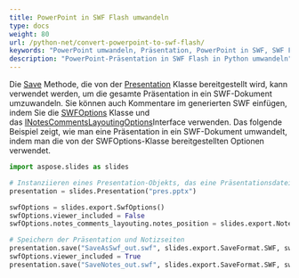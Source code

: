 ```yaml
---
title: PowerPoint in SWF Flash umwandeln
type: docs
weight: 80
url: /python-net/convert-powerpoint-to-swf-flash/
keywords: "PowerPoint umwandeln, Präsentation, PowerPoint in SWF, SWF Flash PPT in SWF, PPTX in SWF, Python"
description: "PowerPoint-Präsentation in SWF Flash in Python umwandeln"
---
```


Die [Save](https://reference.aspose.com/slides/python-net/aspose.slides/presentation/) Methode, die von der [Presentation](https://reference.aspose.com/slides/python-net/aspose.slides/presentation/) Klasse bereitgestellt wird, kann verwendet werden, um die gesamte Präsentation in ein SWF-Dokument umzuwandeln. Sie können auch Kommentare im generierten SWF einfügen, indem Sie die [SWFOptions](https://reference.aspose.com/slides/python-net/aspose.slides.export/swfoptions/) Klasse und das [INotesCommentsLayoutingOptions](https://reference.aspose.com/slides/python-net/aspose.slides.export/inotescommentslayoutingoptions/)Interface verwenden. Das folgende Beispiel zeigt, wie man eine Präsentation in ein SWF-Dokument umwandelt, indem man die von der SWFOptions-Klasse bereitgestellten Optionen verwendet.

```py
import aspose.slides as slides

# Instanziieren eines Presentation-Objekts, das eine Präsentationsdatei repräsentiert
presentation = slides.Presentation("pres.pptx")

swfOptions = slides.export.SwfOptions()
swfOptions.viewer_included = False
swfOptions.notes_comments_layouting.notes_position = slides.export.NotesPositions.BOTTOM_FULL

# Speichern der Präsentation und Notizseiten
presentation.save("SaveAsSwf_out.swf", slides.export.SaveFormat.SWF, swfOptions)
swfOptions.viewer_included = True
presentation.save("SaveNotes_out.swf", slides.export.SaveFormat.SWF, swfOptions)
```
